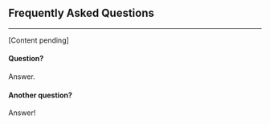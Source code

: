 ## Frequently Asked Questions
---

[Content pending]

#### Question?

Answer.

#### Another question?

Answer!

